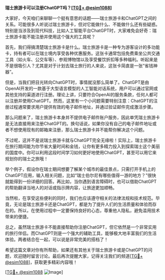 **瑞士旅游卡可以注册ChatGPT吗？[[TG💪+ @esim1088](https://t.me/s/esim1088)]**

大家好，今天咱们来聊聊一个挺有意思的话题——瑞士旅游卡和ChatGPT之间的关系。可能很多人听说过瑞士旅游卡，但对它能做什么、不能做什么还有些疑惑。特别是当涉及到现代科技，比如人工智能平台ChatGPT时，大家难免会好奇：瑞士旅游卡能不能注册并使用这个强大的工具呢？

首先，我们得搞清楚瑞士旅游卡是什么。瑞士旅游卡是一种专为游客设计的多功能卡，持有者可以在瑞士境内享受各种优惠服务。这张卡通常包括免费乘坐公共交通工具（如火车、公交车等）、参观博物馆以及享受餐饮折扣等多种福利。听起来是不是很吸引人？尤其是对于计划去瑞士旅行的人来说，这张卡简直是一张“省钱神器”。

但是，当我们把目光转向ChatGPT时，事情就没那么简单了。ChatGPT是由OpenAI开发的一款基于大型语言模型的人工智能对话系统，用户可以通过官网或其他支持的渠道进行注册。理论上讲，只要符合OpenAI的服务条款，任何人都可以注册并使用ChatGPT。然而，这里有一个小问题需要特别注意：ChatGPT的注册过程通常要求用户提供有效的电子邮件地址，并通过验证邮件完成激活步骤。

那么问题来了，瑞士旅游卡本身并不提供电子邮件账户服务，因此单凭瑞士旅游卡是无法直接用来注册ChatGPT的。换句话说，如果你没有自己的电子邮件地址或者不想使用现有的邮箱来注册，那么瑞士旅游卡并不能帮你解决这个问题。

不过呢，这并不是说瑞士旅游卡就与ChatGPT完全无缘啦！实际上，瑞士旅游卡在旅行期间能为你节省大量时间和金钱，让你有更多精力投入到探索瑞士这个美丽的国度中。你可以利用这段时间学习如何更好地使用ChatGPT，甚至可以用它来规划你的瑞士之旅哦！

举个例子，假设你在瑞士期间想要了解某个城市的最佳景点，只需打开手机上的ChatGPT应用，输入相关问题，比如“瑞士伯尔尼有哪些值得一游的地方？”很快就能得到一份详细的回答。再比如，当你遇到语言障碍时，也可以借助ChatGPT的帮助翻译当地人的对话或指示牌内容，让旅途更加顺畅。

当然啦，在享受这些便利的同时，我们也应该遵守相关的法律法规和技术规范。毕竟，无论是瑞士旅游卡还是ChatGPT，都是为了提升人们的生活质量和体验而存在的。所以，在使用过程中一定要保持良好的心态，尊重他人隐私，避免滥用技术带来的便捷。

总之，虽然瑞士旅游卡不能直接帮助你注册ChatGPT，但它依然是一个非常实用的旅行伴侣。而ChatGPT则是一个强大的辅助工具，能够极大地丰富我们的生活体验。两者结合在一起，可以说是非常完美的搭档了！

希望这篇文章对你有所帮助，如果还有其他关于瑞士旅游卡或是ChatGPT的问题，欢迎随时留言讨论。最后再次提醒大家，记得关注我们的频道[[TG💪+ @esim1088](https://t.me/s/esim1088)]，获取更多精彩内容哦！

[[TG💪+ @esim1088](https://t.me/s/esim1088) ![Image](https://i.postimg.cc/4NQfJmqS/Snipaste-2025-05-13-00-14-12.png)]